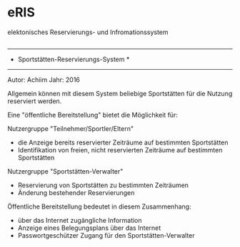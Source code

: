 # eRIS
elektonisches Reservierungs- und Infromationssystem
##
****************************************
* Sportstätten-Reservierungs-System    *
****************************************
Autor:      Achiim
Jahr:       2016

Allgemein können mit diesem System beliebige Sportstätten
für die Nutzung reserviert werden.

Eine "öffentliche Bereitstellung" bietet die Möglichkeit für:

Nutzergruppe "Teilnehmer/Sportler/Eltern"
- die Anzeige bereits reservierter Zeiträume auf bestimmten Sportstätten
- Identifikation von freien, nicht reservierten Zeiträume auf bestimmten Sportstätten

Nutzergruppe "Sportstätten-Verwalter"
- Reservierung von Sportstätten zu bestimmten Zeiträumen
- Änderung bestehender Reservierungen

Öffentliche Bereitstellung bedeutet in diesem Zusammenhang:
- über das Internet zugängliche Information
- Anzeige eines Belegungsplans über das Internet
- Passwortgeschützer Zugang für den Sportstätten-Verwalter
